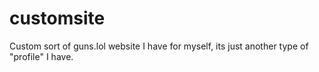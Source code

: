 # customsite
Custom sort of guns.lol website I have for myself, its just another type of "profile" I have.
